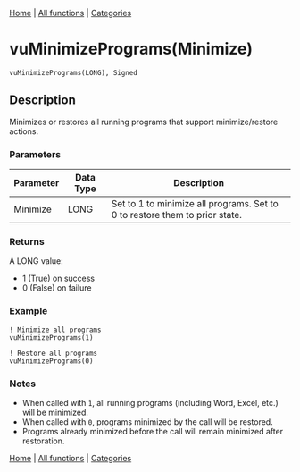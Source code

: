 [Home](../index.md) | [All functions](../all-functions.md) | [Categories](../categories/index.md)

# vuMinimizePrograms(Minimize)

```Prototype
vuMinimizePrograms(LONG), Signed
```


## Description
Minimizes or restores all running programs that support minimize/restore actions.

### Parameters

| Parameter | Data Type | Description                                                                 |
|-----------|-----------|-----------------------------------------------------------------------------|
| Minimize  | LONG      | Set to 1 to minimize all programs. Set to 0 to restore them to prior state. |

### Returns
A LONG value:  
- 1 (True) on success  
- 0 (False) on failure  

### Example

```Clarion
! Minimize all programs
vuMinimizePrograms(1)

! Restore all programs
vuMinimizePrograms(0)
```

### Notes
- When called with `1`, all running programs (including Word, Excel, etc.) will be minimized.  
- When called with `0`, programs minimized by the call will be restored.  
- Programs already minimized before the call will remain minimized after restoration.

[Home](../index.md) | [All functions](../all-functions.md) | [Categories](../categories/index.md)
